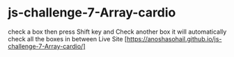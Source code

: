 # js-challenge-7-Array-cardio
check a box then press Shift key and Check another box it will automatically check all the boxes in between
Live Site [https://anoshasohail.github.io/js-challenge-7-Array-cardio/]
